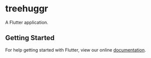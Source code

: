 # treehuggr

A Flutter application.

## Getting Started

For help getting started with Flutter, view our online
[documentation](https://flutter.io/).
